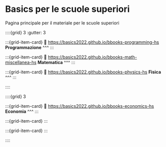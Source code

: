 # Basics per le scuole superiori

Pagina principale per il materiale per le scuole superiori

::::{grid} 3
:gutter: 3

:::{grid-item-card}
:link: https://basics2022.github.io/bbooks-programming-hs
**Programmazione**
^^^
:::

:::{grid-item-card} 
:link: https://basics2022.github.io/bbooks-math-miscellanea-hs
**Matematica**
^^^
:::

:::{grid-item-card}
:link: https://basics2022.github.io/bbooks-physics-hs
**Fisica**
^^^
:::

::::

::::{grid} 3

:::{grid-item-card}
:link: https://basics2022.github.io/bbooks-economics-hs
**Economia**
^^^
:::

:::{grid-item-card}
:::

:::{grid-item-card}
:::

::::


